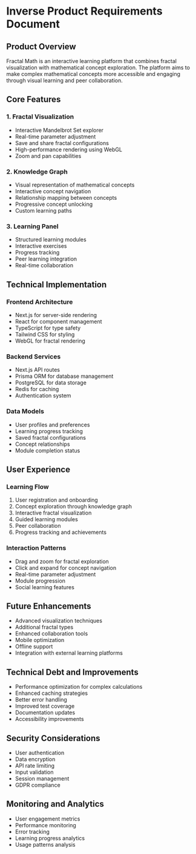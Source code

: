 # Inverse Product Requirements Document

## Product Overview
Fractal Math is an interactive learning platform that combines fractal visualization with mathematical concept exploration. The platform aims to make complex mathematical concepts more accessible and engaging through visual learning and peer collaboration.

## Core Features

### 1. Fractal Visualization
- Interactive Mandelbrot Set explorer
- Real-time parameter adjustment
- Save and share fractal configurations
- High-performance rendering using WebGL
- Zoom and pan capabilities

### 2. Knowledge Graph
- Visual representation of mathematical concepts
- Interactive concept navigation
- Relationship mapping between concepts
- Progressive concept unlocking
- Custom learning paths

### 3. Learning Panel
- Structured learning modules
- Interactive exercises
- Progress tracking
- Peer learning integration
- Real-time collaboration

## Technical Implementation

### Frontend Architecture
- Next.js for server-side rendering
- React for component management
- TypeScript for type safety
- Tailwind CSS for styling
- WebGL for fractal rendering

### Backend Services
- Next.js API routes
- Prisma ORM for database management
- PostgreSQL for data storage
- Redis for caching
- Authentication system

### Data Models
- User profiles and preferences
- Learning progress tracking
- Saved fractal configurations
- Concept relationships
- Module completion status

## User Experience

### Learning Flow
1. User registration and onboarding
2. Concept exploration through knowledge graph
3. Interactive fractal visualization
4. Guided learning modules
5. Peer collaboration
6. Progress tracking and achievements

### Interaction Patterns
- Drag and zoom for fractal exploration
- Click and expand for concept navigation
- Real-time parameter adjustment
- Module progression
- Social learning features

## Future Enhancements
- Advanced visualization techniques
- Additional fractal types
- Enhanced collaboration tools
- Mobile optimization
- Offline support
- Integration with external learning platforms

## Technical Debt and Improvements
- Performance optimization for complex calculations
- Enhanced caching strategies
- Better error handling
- Improved test coverage
- Documentation updates
- Accessibility improvements

## Security Considerations
- User authentication
- Data encryption
- API rate limiting
- Input validation
- Session management
- GDPR compliance

## Monitoring and Analytics
- User engagement metrics
- Performance monitoring
- Error tracking
- Learning progress analytics
- Usage patterns analysis
